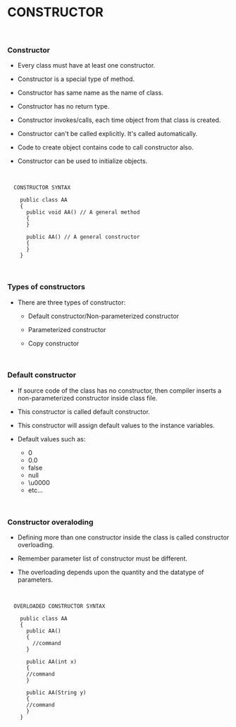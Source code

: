 # **CONSTRUCTOR**

<br>

### **Constructor**

+ Every class must have at least one constructor.

+ Constructor is a special type of method.

+ Constructor has same name as the name of class.

+ Constructor has no return type.

+ Constructor invokes/calls, each time object from that class is created.

+ Constructor can't be called explicitly. It's called automatically.

+ Code to create object contains code to call constructor also.

+ Constructor can be used to initialize objects.

<br>

```
  CONSTRUCTOR SYNTAX

    public class AA
    {
      public void AA() // A general method
      {
      }

      public AA() // A general constructor
      {
      }
    }
```

<br>

### **Types of constructors**

+ There are three types of constructor:

  + Default constructor/Non-parameterized constructor

  + Parameterized constructor

  + Copy constructor

<br>

### **Default constructor**

+ If source code of the class has no constructor, then compiler inserts a non-parameterized constructor inside class file.

+ This constructor is called default constructor.

+ This constructor will assign default values to the instance variables.

+ Default values such as:
  + 0
  + 0.0
  + false
  + null
  + \u0000
  + etc...

<br>

### **Constructor overaloding**

+ Defining more than one constructor inside the class is called constructor overloading.

+ Remember parameter list of constructor must be different.

+ The overloading depends upon the quantity and the datatype of parameters.

<br>

```
  OVERLOADED CONSTRUCTOR SYNTAX

    public class AA
    {
      public AA()
      {
  	    //command
      }

      public AA(int x)
      {
  	  //command
      }
    
      public AA(String y)
      {
  	  //command
      }
    }
```

